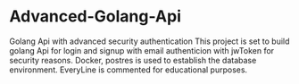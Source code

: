 # Advanced-Golang-Api
Golang Api with advanced security authentication
  This project is set to build golang Api for login and signup with email authenticion with jwToken for security reasons.
  Docker, postres is used to establish the database environment.
  EveryLine is commented for educational purposes.
